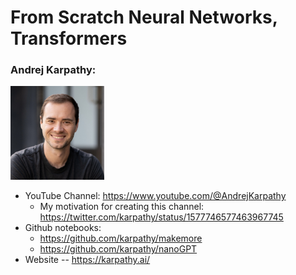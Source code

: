 # From Scratch Neural Networks, Transformers    

### Andrej Karpathy:  
<img src="./Andrej_Karpathy.jpg" width=150>   

 * YouTube Channel: https://www.youtube.com/@AndrejKarpathy    
   - My motivation for creating this channel: https://twitter.com/karpathy/status/1577746577463967745    
 * Github notebooks:   
   - https://github.com/karpathy/makemore  
   - https://github.com/karpathy/nanoGPT  
 * Website -- https://karpathy.ai/   

